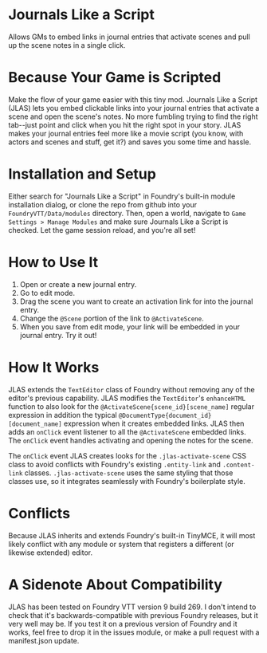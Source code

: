 # Journals Like a Script
Allows GMs to embed links in journal entries that activate scenes and pull up the scene notes in a single click.

# Because Your Game is Scripted
Make the flow of your game easier with this tiny mod. Journals Like a Script (JLAS) lets you embed clickable links into your journal entries that activate a scene and open the scene's notes. No more fumbling trying to find the right tab--just point and click when you hit the right spot in your story. JLAS makes your journal entries feel more like a movie script (you know, with actors and scenes and stuff, get it?) and saves you some time and hassle.

# Installation and Setup
Either search for "Journals Like a Script" in Foundry's built-in module installation dialog, or clone the repo from github into your `FoundryVTT/Data/modules` directory. Then, open a world, navigate to `Game Settings > Manage Modules` and make sure Journals Like a Script is checked. Let the game session reload, and you're all set!

# How to Use It
1. Open or create a new journal entry.
2. Go to edit mode.
3. Drag the scene you want to create an activation link for into the journal entry.
4. Change the `@Scene` portion of the link to `@ActivateScene`.
5. When you save from edit mode, your link will be embedded in your journal entry. Try it out!

# How It Works
JLAS extends the `TextEditor` class of Foundry without removing any of the editor's previous capability. JLAS modifies the `TextEditor`'s `enhanceHTML` function to also look for the `@ActivateScene{scene_id}[scene_name]` regular expression in addition the typical `@DocumentType{document_id}[document_name]` expression when it creates embedded links. JLAS then adds an `onClick` event listener to all the `@ActivateScene` embedded links. The `onClick` event handles activating and opening the notes for the scene.

The `onClick` event JLAS creates looks for the `.jlas-activate-scene` CSS class to avoid conflicts with Foundry's existing `.entity-link` and `.content-link` classes. `.jlas-activate-scene` uses the same styling that those classes use, so it integrates seamlessly with Foundry's boilerplate style.

# Conflicts
Because JLAS inherits and extends Foundry's built-in TinyMCE, it will most likely conflict with any module or system that registers a different (or likewise extended) editor.

# A Sidenote About Compatibility
JLAS has been tested on Foundry VTT version 9 build 269. I don't intend to check that it's backwards-compatible with previous Foundry releases, but it very well may be. If you test it on a previous version of Foundry and it works, feel free to drop it in the issues module, or make a pull request with a manifest.json update.
